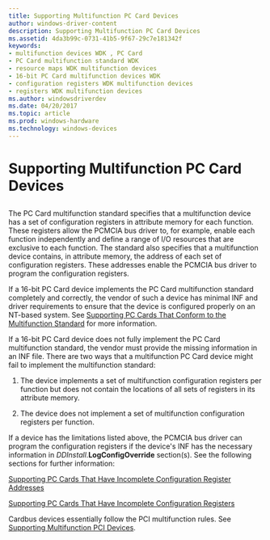 ```yaml
---
title: Supporting Multifunction PC Card Devices
author: windows-driver-content
description: Supporting Multifunction PC Card Devices
ms.assetid: 4da3b99c-0731-41b5-9f67-29c7e181342f
keywords:
- multifunction devices WDK , PC Card
- PC Card multifunction standard WDK
- resource maps WDK multifunction devices
- 16-bit PC Card multifunction devices WDK
- configuration registers WDK multifunction devices
- registers WDK multifunction devices
ms.author: windowsdriverdev
ms.date: 04/20/2017
ms.topic: article
ms.prod: windows-hardware
ms.technology: windows-devices
---
```


# Supporting Multifunction PC Card Devices


## <a href="" id="ddk-supporting-multifunction-pc-card-devices-dg"></a>


The PC Card multifunction standard specifies that a multifunction device has a set of configuration registers in attribute memory for each function. These registers allow the PCMCIA bus driver to, for example, enable each function independently and define a range of I/O resources that are exclusive to each function. The standard also specifies that a multifunction device contains, in attribute memory, the address of each set of configuration registers. These addresses enable the PCMCIA bus driver to program the configuration registers.

If a 16-bit PC Card device implements the PC Card multifunction standard completely and correctly, the vendor of such a device has minimal INF and driver requirements to ensure that the device is configured properly on an NT-based system. See [Supporting PC Cards That Conform to the Multifunction Standard](supporting-pc-cards-that-conform-to-the-multifunction-standard.md) for more information.

If a 16-bit PC Card device does not fully implement the PC Card multifunction standard, the vendor must provide the missing information in an INF file. There are two ways that a multifunction PC Card device might fail to implement the multifunction standard:

1.  The device implements a set of multifunction configuration registers per function but does not contain the locations of all sets of registers in its attribute memory.

2.  The device does not implement a set of multifunction configuration registers per function.

If a device has the limitations listed above, the PCMCIA bus driver can program the configuration registers if the device's INF has the necessary information in *DDInstall*.**LogConfigOverride** section(s). See the following sections for further information:

[Supporting PC Cards That Have Incomplete Configuration Register Addresses](supporting-pc-cards-that-have-incomplete-configuration-register-addres.md)

[Supporting PC Cards That Have Incomplete Configuration Registers](supporting-pc-cards-that-have-incomplete-configuration-registers.md)

Cardbus devices essentially follow the PCI multifunction rules. See [Supporting Multifunction PCI Devices](supporting-multifunction-pci-devices.md).

 

 




